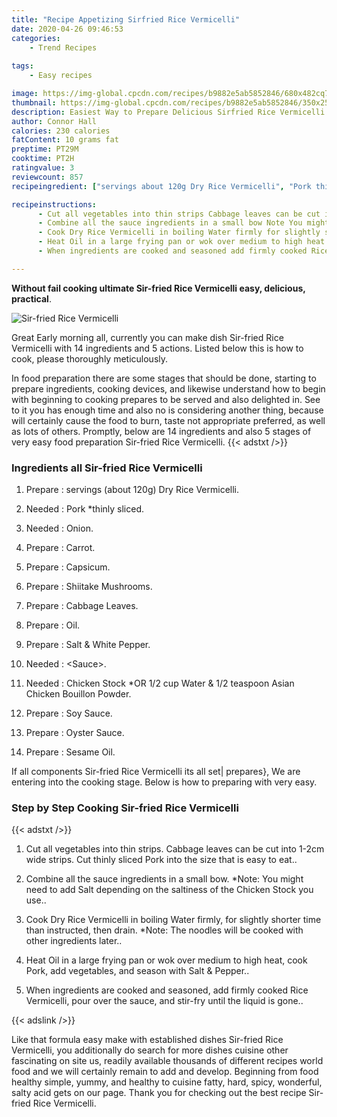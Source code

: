 ```yaml
---
title: "Recipe Appetizing Sirfried Rice Vermicelli"
date: 2020-04-26 09:46:53
categories:
    - Trend Recipes
    
tags:
    - Easy recipes

image: https://img-global.cpcdn.com/recipes/b9882e5ab5852846/680x482cq70/sir-fried-rice-vermicelli-recipe-main-photo.jpg
thumbnail: https://img-global.cpcdn.com/recipes/b9882e5ab5852846/350x250cq70/sir-fried-rice-vermicelli-recipe-main-photo.jpg
description: Easiest Way to Prepare Delicious Sirfried Rice Vermicelli with 14 ingredients and 5 stages of easy cooking.
author: Connor Hall
calories: 230 calories
fatContent: 10 grams fat
preptime: PT29M
cooktime: PT2H
ratingvalue: 3
reviewcount: 857
recipeingredient: ["servings about 120g Dry Rice Vermicelli", "Pork thinly sliced", "Onion", "Carrot", "Capsicum", "Shiitake Mushrooms", "Cabbage Leaves", "Oil", "Salt  White Pepper", "Sauce", "Chicken Stock OR 12 cup Water  12 teaspoon Asian Chicken Bouillon Powder", "Soy Sauce", "Oyster Sauce", "Sesame Oil"]

recipeinstructions: 
      - Cut all vegetables into thin strips Cabbage leaves can be cut into 12cm wide strips Cut thinly sliced Pork into the size that is easy to eat 
      - Combine all the sauce ingredients in a small bow Note You might need to add Salt depending on the saltiness of the Chicken Stock you use 
      - Cook Dry Rice Vermicelli in boiling Water firmly for slightly shorter time than instructed then drain Note The noodles will be cooked with other ingredients later 
      - Heat Oil in a large frying pan or wok over medium to high heat cook Pork add vegetables and season with Salt  Pepper 
      - When ingredients are cooked and seasoned add firmly cooked Rice Vermicelli pour over the sauce and stirfry until the liquid is gone

---
```




**Without fail cooking ultimate Sir-fried Rice Vermicelli easy, delicious, practical**. 


![Sir-fried Rice Vermicelli](https://img-global.cpcdn.com/recipes/b9882e5ab5852846/680x482cq70/sir-fried-rice-vermicelli-recipe-main-photo.jpg "Sir-fried Rice Vermicelli")




Great Early morning all, currently you can make dish Sir-fried Rice Vermicelli with 14 ingredients and 5 actions. Listed below this is how to cook, please thoroughly meticulously.

In food preparation there are some stages that should be done, starting to prepare ingredients, cooking devices, and likewise understand how to begin with beginning to cooking prepares to be served and also delighted in. See to it you has enough time and also no is considering another thing, because will certainly cause the food to burn, taste not appropriate preferred, as well as lots of others. Promptly, below are 14 ingredients and also 5 stages of very easy food preparation Sir-fried Rice Vermicelli.
{{< adstxt />}}

### Ingredients all Sir-fried Rice Vermicelli


1. Prepare  : servings (about 120g) Dry Rice Vermicelli.

1. Needed  : Pork *thinly sliced.

1. Needed  : Onion.

1. Prepare  : Carrot.

1. Prepare  : Capsicum.

1. Prepare  : Shiitake Mushrooms.

1. Prepare  : Cabbage Leaves.

1. Prepare  : Oil.

1. Prepare  : Salt &amp; White Pepper.

1. Needed  : &lt;Sauce&gt;.

1. Needed  : Chicken Stock *OR 1/2 cup Water &amp; 1/2 teaspoon Asian Chicken Bouillon Powder.

1. Prepare  : Soy Sauce.

1. Prepare  : Oyster Sauce.

1. Prepare  : Sesame Oil.



If all components Sir-fried Rice Vermicelli its all set| prepares}, We are entering into the cooking stage. Below is how to preparing with very easy.

### Step by Step Cooking Sir-fried Rice Vermicelli

{{< adstxt />}}


1. Cut all vegetables into thin strips. Cabbage leaves can be cut into 1-2cm wide strips. Cut thinly sliced Pork into the size that is easy to eat..



1. Combine all the sauce ingredients in a small bow. *Note: You might need to add Salt depending on the saltiness of the Chicken Stock you use..



1. Cook Dry Rice Vermicelli in boiling Water firmly, for slightly shorter time than instructed, then drain. *Note: The noodles will be cooked with other ingredients later..



1. Heat Oil in a large frying pan or wok over medium to high heat, cook Pork, add vegetables, and season with Salt &amp; Pepper..



1. When ingredients are cooked and seasoned, add firmly cooked Rice Vermicelli, pour over the sauce, and stir-fry until the liquid is gone..





{{< adslink />}}

Like that formula easy make with established dishes Sir-fried Rice Vermicelli, you additionally do search for more dishes cuisine other fascinating on site us, readily available thousands of different recipes world food and we will certainly remain to add and develop. Beginning from food healthy simple, yummy, and healthy to cuisine fatty, hard, spicy, wonderful, salty acid gets on our page. Thank you for checking out the best recipe Sir-fried Rice Vermicelli.
